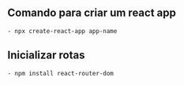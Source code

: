 ## Comando para criar um react app 
    - npx create-react-app app-name

## Inicializar rotas
    - npm install react-router-dom
